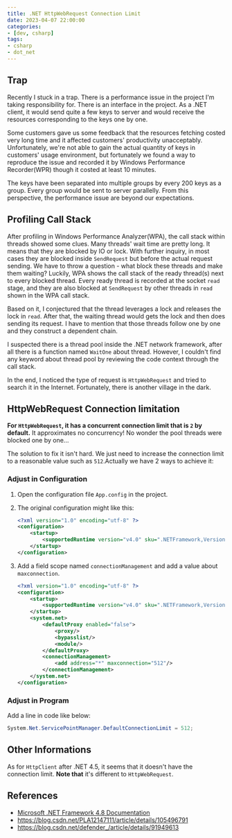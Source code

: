 ```yaml
---
title: .NET HttpWebRequest Connection Limit
date: 2023-04-07 22:00:00
categories:
- [dev, csharp]
tags:
- csharp
- dot_net
---
```


## Trap

Recently I stuck in a trap. There is a performance issue in the project I'm taking responsibility for. There is an interface in the project. As a .NET client, it would send quite a few keys to server and would receive the resources corresponding to the keys one by one.

Some customers gave us some feedback that the resources fetching costed very long time and it affected customers' productivity unacceptably. Unfortunately, we're not able to gain the actual quantity of keys in customers' usage environment, but fortunately we found a way to reproduce the issue and recorded it by Windows Performance Recorder(WPR) though it costed at least 10 minutes.

The keys have been separated into multiple groups by every 200 keys as a group. Every group would be sent to server parallelly. From this perspective, the performance issue are beyond our expectations.

## Profiling Call Stack

After profiling in Windows Performance Analyzer(WPA), the call stack within threads showed some clues. Many threads' wait time are pretty long. It means that they are blocked by IO or lock. With further inquiry, in most cases they are blocked inside `SendRequest` but before the actual request sending. We have to throw a question - what block these threads and make them waiting? Luckily, WPA shows the call stack of the ready thread(s) next to every blocked thread. Every ready thread is recorded at the socket `read` stage, and they are also blocked at `SendRequest` by other threads in `read` shown in the WPA call stack.

Based on it, I conjectured that the thread leverages a lock and releases the lock in `read`. After that, the waiting thread would gets the lock and then does sending its request. I have to mention that those threads follow one by one and they construct a dependent chain.

I suspected there is a thread pool inside the .NET network framework, after all there is a function named `WaitOne` about thread. However, I couldn't find any keyword about thread pool by reviewing the code context through the call stack.

In the end, I noticed the type of request is `HttpWebRequest` and tried to search it in the Internet. Fortunately, there is another village in the dark.

## HttpWebRequest Connection limitation

**For `HttpWebRequest`, it has a concurrent connection limit that is `2` by default.** It approximates no concurrency! No wonder the pool threads were blocked one by one...

The solution to fix it isn't hard. We just need to increase the connection limit to a reasonable value such as `512`.Actually we have 2 ways to achieve it:

### Adjust in Configuration

1. Open the configuration file `App.config` in the project.
2. The original configuration might like this:

    ```XML
    <?xml version="1.0" encoding="utf-8" ?>
    <configuration>
        <startup> 
            <supportedRuntime version="v4.0" sku=".NETFramework,Version=v4.6" />
        </startup>
    </configuration>
    ```

3. Add a field scope named `connectionManagement` and add a value about `maxconnection`.

    ```XML
    <?xml version="1.0" encoding="utf-8" ?>
    <configuration>
        <startup> 
            <supportedRuntime version="v4.0" sku=".NETFramework,Version=v4.6" />
        </startup>
        <system.net>
            <defaultProxy enabled="false">
                <proxy/>
                <bypasslist/>
                <module/>
            </defaultProxy>
            <connectionManagement>
                <add address="*" maxconnection="512"/>
            </connectionManagement>
        </system.net>
    </configuration>
    ```

### Adjust in Program

Add a line in code like below:

```C#
System.Net.ServicePointManager.DefaultConnectionLimit = 512;
```

## Other Informations

As for `HttpClient` after .NET 4.5, it seems that it doesn't have the connection limit. **Note that** it's different to `HttpWebRequest`.

## References

- [Microsoft .NET Framework 4.8 Documentation](https://learn.microsoft.com/en-us/dotnet/api/system.net.servicepointmanager.defaultconnectionlimit?view=netframework-4.8#System_Net_ServicePointManager_DefaultConnectionLimit)
- <https://blog.csdn.net/PLA12147111/article/details/105496791>
- <https://blog.csdn.net/defender_/article/details/91949613>
